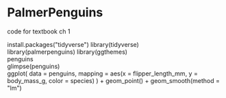 # PalmerPenguins
code for textbook ch 1

install.packages("tidyverse")
library(tidyverse)  
library(palmerpenguins)
library(ggthemes)  
penguins  
glimpse(penguins)  
ggplot(
  data = penguins,
  mapping = aes(x = flipper_length_mm, y = body_mass_g, color = species)
) +
  geom_point() +
  geom_smooth(method = "lm")  
